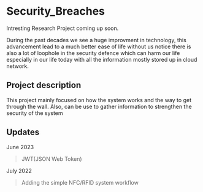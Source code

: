 # Security_Breaches
Intresting Research Project coming up soon.

During the past decades we see a huge improvment in technology, this advancement lead to a much better ease of life without us notice there is also a lot of loophole in the security defence which can harm our life especially in our life today with all the information mostly stored up in cloud network.

## Project description
This project mainly focused on how the system works and the way to get through the wall. Also, can be use to gather information to strengthen the security of the system

## Updates
June 2023
>JWT(JSON Web Token)

July 2022
>Adding the simple NFC/RFID system workflow 
